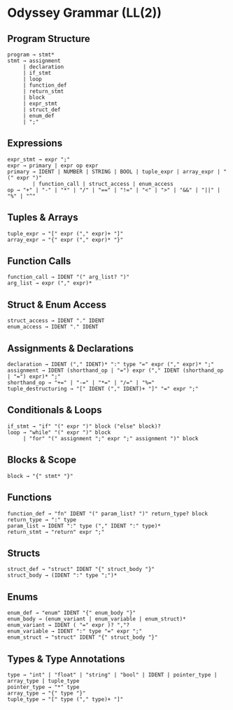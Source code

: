 # Odyssey Grammar (LL(2))

## **Program Structure**
```plaintext
program → stmt*
stmt → assignment
     | declaration
     | if_stmt
     | loop
     | function_def
     | return_stmt
     | block
     | expr_stmt
     | struct_def
     | enum_def
     | ";"
```

## **Expressions**
```plaintext
expr_stmt → expr ";"
expr → primary | expr op expr
primary → IDENT | NUMBER | STRING | BOOL | tuple_expr | array_expr | "(" expr ")"
        | function_call | struct_access | enum_access
op → "+" | "-" | "*" | "/" | "==" | "!=" | "<" | ">" | "&&" | "||" | "%" | "^"
```

## **Tuples & Arrays**
```plaintext
tuple_expr → "[" expr ("," expr)+ "]"
array_expr → "{" expr ("," expr)* "}"
```

## **Function Calls**
```plaintext
function_call → IDENT "(" arg_list? ")"
arg_list → expr ("," expr)*
```

## **Struct & Enum Access**
```plaintext
struct_access → IDENT "." IDENT
enum_access → IDENT "." IDENT
```

## **Assignments & Declarations**
```plaintext
declaration → IDENT ("," IDENT)* ":" type "=" expr ("," expr)* ";"
assignment → IDENT (shorthand_op | "=") expr ("," IDENT (shorthand_op | "=") expr)* ";"
shorthand_op → "+=" | "-=" | "*=" | "/=" | "%="
tuple_destructuring → "[" IDENT ("," IDENT)+ "]" "=" expr ";"
```

## **Conditionals & Loops**
```plaintext
if_stmt → "if" "(" expr ")" block ("else" block)?
loop → "while" "(" expr ")" block
     | "for" "(" assignment ";" expr ";" assignment ")" block
```

## **Blocks & Scope**
```plaintext
block → "{" stmt* "}"
```

## **Functions**
```plaintext
function_def → "fn" IDENT "(" param_list? ")" return_type? block
return_type → ":" type
param_list → IDENT ":" type ("," IDENT ":" type)*
return_stmt → "return" expr ";"
```

## **Structs**
```plaintext
struct_def → "struct" IDENT "{" struct_body "}"
struct_body → (IDENT ":" type ";")*
```

## **Enums**
```plaintext
enum_def → "enum" IDENT "{" enum_body "}"
enum_body → (enum_variant | enum_variable | enum_struct)*
enum_variant → IDENT ( "=" expr )? ","?
enum_variable → IDENT ":" type "=" expr ";"
enum_struct → "struct" IDENT "{" struct_body "}"
```

## **Types & Type Annotations**
```plaintext
type → "int" | "float" | "string" | "bool" | IDENT | pointer_type | array_type | tuple_type
pointer_type → "*" type
array_type → "{" type "}"
tuple_type → "[" type ("," type)+ "]"
```